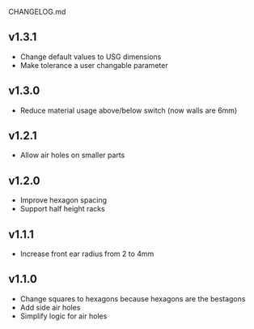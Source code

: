 CHANGELOG.md

## v1.3.1
- Change default values to USG dimensions
- Make tolerance a user changable parameter

## v1.3.0
- Reduce material usage above/below switch (now walls are 6mm)

## v1.2.1
- Allow air holes on smaller parts

## v1.2.0
- Improve hexagon spacing
- Support half height racks

## v1.1.1
- Increase front ear radius from 2 to 4mm

## v1.1.0
- Change squares to hexagons because hexagons are the bestagons
- Add side air holes
- Simplify logic for air holes

